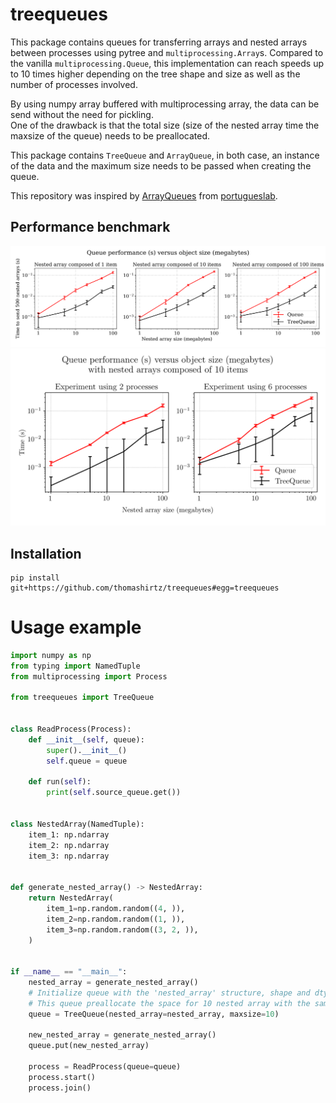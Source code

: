 # treequeues

This package contains queues for transferring arrays and nested arrays between processes using
pytree and `multiprocessing.Array`s. Compared to the vanilla `multiprocessing.Queue`, this implementation
can reach speeds up to 10 times higher depending on the tree shape and size as well as the number of processes involved.

By using numpy array buffered with multiprocessing array, the data can be send without the need for pickling.  
One of the drawback is that the total size (size of the nested array time the maxsize of the queue) needs to be 
preallocated.

This package contains `TreeQueue` and `ArrayQueue`, in both case, an instance of the data and the maximum size needs to be passed when creating the queue.

This repository was inspired by [ArrayQueues](https://github.com/portugueslab/arrayqueues) from [portugueslab](https://github.com/portugueslab).

## Performance benchmark

![](benchmark_performance.png)
![](benchmark_multiprocessing.png)

## Installation
```
pip install git+https://github.com/thomashirtz/treequeues#egg=treequeues
```

# Usage example
```python
import numpy as np
from typing import NamedTuple
from multiprocessing import Process

from treequeues import TreeQueue


class ReadProcess(Process):
    def __init__(self, queue):
        super().__init__()
        self.queue = queue
      
    def run(self):
        print(self.source_queue.get())
        
        
class NestedArray(NamedTuple):
    item_1: np.ndarray
    item_2: np.ndarray
    item_3: np.ndarray

    
def generate_nested_array() -> NestedArray:
    return NestedArray(
        item_1=np.random.random((4, )),
        item_2=np.random.random((1, )),
        item_3=np.random.random((3, 2, )),
    )
    

if __name__ == "__main__":
    nested_array = generate_nested_array()
    # Initialize queue with the 'nested_array' structure, shape and dtype. 
    # This queue preallocate the space for 10 nested array with the same specification in a shared memory.
    queue = TreeQueue(nested_array=nested_array, maxsize=10)
    
    new_nested_array = generate_nested_array()
    queue.put(new_nested_array)
    
    process = ReadProcess(queue=queue)
    process.start()
    process.join()
    
```
